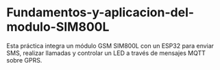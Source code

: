# Fundamentos-y-aplicacion-del-modulo-SIM800L
Esta práctica integra un módulo GSM SIM800L con un ESP32 para enviar SMS, realizar llamadas y controlar un LED a través de mensajes MQTT sobre GPRS. 
